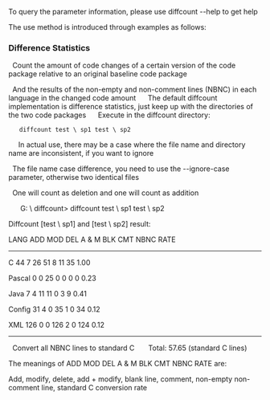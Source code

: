 To query the parameter information, please use diffcount --help to get help

The use method is introduced through examples as follows:

### Difference Statistics

  Count the amount of code changes of a certain version of the code package relative to an original baseline code package
  
  And the results of the non-empty and non-comment lines (NBNC) in each language in the changed code amount
  
  The default diffcount implementation is difference statistics, just keep up with the directories of the two code packages
  
  Execute in the diffcount directory:
  
  
       diffcount test \ sp1 test \ sp2
      
  
  In actual use, there may be a case where the file name and directory name are inconsistent, if you want to ignore
  
  The file name case difference, you need to use the --ignore-case parameter, otherwise two identical files
  
  One will count as deletion and one will count as addition
  
            G: \ diffcount> diffcount test \ sp1 test \ sp2
      

Diffcount [test \ sp1] and [test \ sp2] result:

LANG ADD MOD DEL A & M BLK CMT NBNC RATE
-------------------------------------------------- ---------------------
C 44 7 26 51 8 11 35 1.00

Pascal 0 0 25 0 0 0 0 0.23

Java 7 4 11 11 0 3 9 0.41

Config 31 4 0 35 1 0 34 0.12

XML 126 0 0 126 2 0 124 0.12
-------------------------------------------------- ---------------------
  Convert all NBNC lines to standard C
      Total: 57.65 (standard C lines)

The meanings of ADD MOD DEL A & M BLK CMT NBNC RATE are:

Add, modify, delete, add + modify, blank line, comment, non-empty non-comment line, standard C conversion rate

